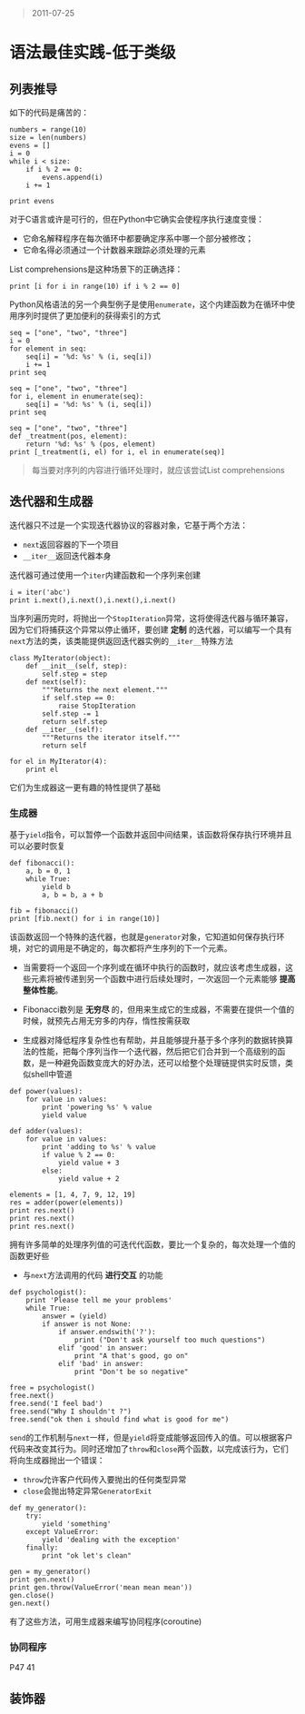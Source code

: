 > 2011-07-25

语法最佳实践-低于类级
======================

## 列表推导
如下的代码是痛苦的：

<!--language: !python-->

    numbers = range(10)
    size = len(numbers)
    evens = []
    i = 0
    while i < size:
        if i % 2 == 0:
            evens.append(i)
        i += 1

    print evens

对于C语言或许是可行的，但在Python中它确实会使程序执行速度变慢：

- 它命名解释程序在每次循环中都要确定序系中哪一个部分被修改；
- 它命名得必须通过一个计数器来跟踪必须处理的元素

List comprehensions是这种场景下的正确选择：

<!--language: !python-->

    print [i for i in range(10) if i % 2 == 0]

Python风格语法的另一个典型例子是使用`enumerate`，这个内建函数为在循环中使用序列时提供了更加便利的获得索引的方式

<!--language: !python-->

    seq = ["one", "two", "three"]
    i = 0
    for element in seq:
        seq[i] = '%d: %s' % (i, seq[i])
        i += 1
    print seq

    seq = ["one", "two", "three"]
    for i, element in enumerate(seq):
        seq[i] = '%d: %s' % (i, seq[i])
    print seq

    seq = ["one", "two", "three"]
    def _treatment(pos, element):
        return '%d: %s' % (pos, element)
    print [_treatment(i, el) for i, el in enumerate(seq)]

> 每当要对序列的内容进行循环处理时，就应该尝试List comprehensions

## 迭代器和生成器
迭代器只不过是一个实现迭代器协议的容器对象，它基于两个方法：

- `next`返回容器的下一个项目
- `__iter__`返回迭代器本身

迭代器可通过使用一个`iter`内建函数和一个序列来创建

<!--language: !python-->

    i = iter('abc')
    print i.next(),i.next(),i.next(),i.next()

当序列遍历完时，将抛出一个`StopIteration`异常，这将使得迭代器与循环兼容，因为它们将捕获这个异常以停止循环，要创建 __定制__ 的迭代器，可以编写一个具有`next`方法的类，该类能提供返回迭代器实例的`__iter__`特殊方法

<!--language: !python-->

    class MyIterator(object):
        def __init__(self, step):
            self.step = step
        def next(self):
            """Returns the next element."""
            if self.step == 0:
                raise StopIteration
            self.step -= 1
            return self.step
        def __iter__(self):
            """Returns the iterator itself."""
            return self

    for el in MyIterator(4):
        print el

它们为生成器这一更有趣的特性提供了基础

### 生成器
基于`yield`指令，可以暂停一个函数并返回中间结果，该函数将保存执行环境并且可以必要时恢复

<!--language: !python-->

    def fibonacci():
        a, b = 0, 1
        while True:
            yield b
            a, b = b, a + b

    fib = fibonacci()
    print [fib.next() for i in range(10)]

该函数返回一个特殊的迭代器，也就是`generator`对象，它知道如何保存执行环境，对它的调用是不确定的，每次都将产生序列的下一个元素。

- 当需要将一个返回一个序列或在循环中执行的函数时，就应该考虑生成器，这些元素将被传递到另一个函数中进行后续处理时，一次返回一个元素能够 __提高整体性能__。

- Fibonacci数列是 __无穷尽__ 的，但用来生成它的生成器，不需要在提供一个值的时候，就预先占用无穷多的内存，惰性按需获取

- 生成器对降低程序复杂性也有帮助，并且能够提升基于多个序列的数据转换算法的性能，把每个序列当作一个迭代器，然后把它们合并到一个高级别的函数，是一种避免函数变庞大的好办法，还可以给整个处理链提供实时反馈，类似shell中管道

<!--language: !python-->

    def power(values):
        for value in values:
            print 'powering %s' % value
            yield value

    def adder(values):
        for value in values:
            print 'adding to %s' % value
            if value % 2 == 0:
                yield value + 3
            else:
                yield value + 2

    elements = [1, 4, 7, 9, 12, 19]
    res = adder(power(elements))
    print res.next()
    print res.next()
    print res.next()

拥有许多简单的处理序列值的可迭代代函数，要比一个复杂的，每次处理一个值的函数更好些

- 与`next`方法调用的代码 __进行交互__ 的功能

<!--language: !python-->

    def psychologist():
        print 'Please tell me your problems'
        while True:
            answer = (yield)
            if answer is not None:
                if answer.endswith('?'):
                    print ("Don't ask yourself too much questions")
                elif 'good' in answer:
                    print "A that's good, go on"
                elif 'bad' in answer:
                    print "Don't be so negative"

    free = psychologist()
    free.next()
    free.send('I feel bad')
    free.send("Why I shouldn't ?")
    free.send("ok then i should find what is good for me")

`send`的工作机制与`next`一样，但是`yield`将变成能够返回传入的值。可以根据客户代码来改变其行为。同时还增加了`throw`和`close`两个函数，以完成该行为，它们将向生成器抛出一个错误：

- `throw`允许客户代码传入要抛出的任何类型异常
- `close`会抛出特定异常`GeneratorExit`

<!--language: !python-->

    def my_generator():
        try:
            yield 'something'
        except ValueError:
            yield 'dealing with the exception'
        finally:
            print "ok let's clean"

    gen = my_generator()
    print gen.next()
    print gen.throw(ValueError('mean mean mean'))
    gen.close()
    gen.next()

有了这些方法，可用生成器来编写协同程序(coroutine)

### 协同程序
P47 41
## 装饰器

<!--
## with和contextlib

语法最佳实践-类级
======================
## 子类化内建类型
## 访问超类中的方法
## 最佳实践
## 描述符和属性
## 槽
## 元编程

选择好的名称
======================
## PEP8和命名最佳实践
## 命名风格
## 命名指南
## 参数最佳实践
## 类名
## 模块和包名称
## 使用API
## 有用的工具

编写一个包
================
## 用于所有包的公共模式
## 基于模板的方法
## 创建包模板
## 开发周期

编写一个应用程序
================
## Atomisator概述
## 整体描述
## 工作环境
## 编写各个包
## 分包Atomisator
## 包之间的依赖性

使用zc.buildout
================
## zc.buildout原理
## 发行与分发
## 小结

代码管理
================
## 版本控制系统
## 持续集成
## 小结

生命周期管理
================
## 不同的方法
## 定义生命周期
## 建立一个跟踪系统
## 小结

编写项目文档
================
## 技术性写作7条规则
## reStructuredText入门
## 构建文档
## 建立自己的工件集

测试驱动开发
================
## 我不测试
## 我测试
## 小结

优化：通用原则和剖析技术
=========================
## 优化的3条规则
## 优化策略
## 查找瓶颈
## 小结

优化：解决方案
=========================
## 降低复杂度
## 多线程
## 多进程
## 缓存
## 小结

优化：有用的设计模式
=========================
## 创建型模式
## 结构型模式
## 行为型模式
## 小结

Learning Python
=================
-->